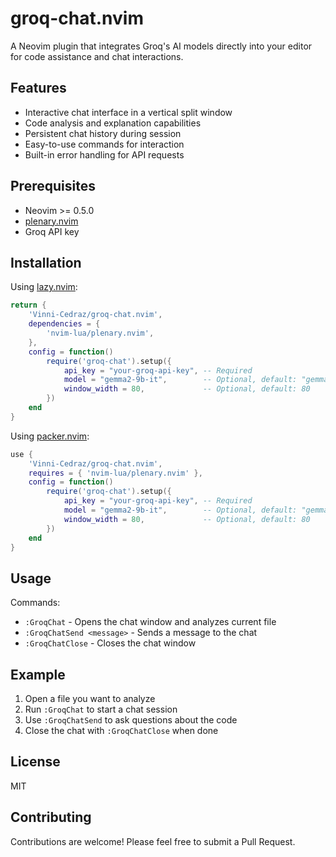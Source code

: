 
# groq-chat.nvim

A Neovim plugin that integrates Groq's AI models directly into your editor for code assistance and chat interactions.

## Features

- Interactive chat interface in a vertical split window
- Code analysis and explanation capabilities
- Persistent chat history during session
- Easy-to-use commands for interaction
- Built-in error handling for API requests

## Prerequisites

- Neovim >= 0.5.0
- [plenary.nvim](https://github.com/nvim-lua/plenary.nvim)
- Groq API key

## Installation

Using [lazy.nvim](https://github.com/folke/lazy.nvim):
```lua
return {
    'Vinni-Cedraz/groq-chat.nvim',
    dependencies = {
        'nvim-lua/plenary.nvim',
    },
    config = function()
        require('groq-chat').setup({
            api_key = "your-groq-api-key", -- Required
            model = "gemma2-9b-it",        -- Optional, default: "gemma2-9b-it"
            window_width = 80,             -- Optional, default: 80
        })
    end
}
```

Using [packer.nvim](https://github.com/wbthomason/packer.nvim):
```lua
use {
    'Vinni-Cedraz/groq-chat.nvim',
    requires = { 'nvim-lua/plenary.nvim' },
    config = function()
        require('groq-chat').setup({
            api_key = "your-groq-api-key", -- Required
            model = "gemma2-9b-it",        -- Optional, default: "gemma2-9b-it"
            window_width = 80,             -- Optional, default: 80
        })
    end
}
```

## Usage

Commands:
- `:GroqChat` - Opens the chat window and analyzes current file
- `:GroqChatSend <message>` - Sends a message to the chat
- `:GroqChatClose` - Closes the chat window

## Example

1. Open a file you want to analyze
2. Run `:GroqChat` to start a chat session
3. Use `:GroqChatSend` to ask questions about the code
4. Close the chat with `:GroqChatClose` when done

## License

MIT

## Contributing

Contributions are welcome! Please feel free to submit a Pull Request.

